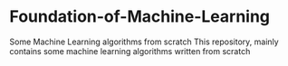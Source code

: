 # Foundation-of-Machine-Learning
Some Machine Learning algorithms from scratch
This repository, mainly contains some machine learning algorithms written from scratch
